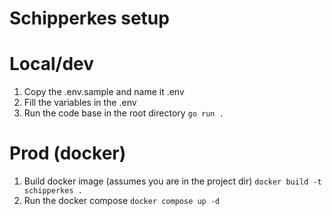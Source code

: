 # Schipperkes setup

# Local/dev
1. Copy the .env.sample and name it .env
2. Fill the variables in the .env
3. Run the code base in the root directory
```go run .```

# Prod (docker)
1. Build docker image (assumes you are in the project dir)
```docker build -t schipperkes .```
2. Run the docker compose
```docker compose up -d```

